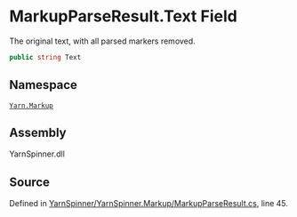 # MarkupParseResult.Text Field

The original text, with all parsed markers removed.


```csharp
public string Text
```



## Namespace
[`Yarn.Markup`](/api/csharp/yarn.markup/README.md)

## Assembly
YarnSpinner.dll

## Source
Defined in [YarnSpinner/YarnSpinner.Markup/MarkupParseResult.cs](https://github.com/YarnSpinnerTool/YarnSpinner//blob/develop/YarnSpinner/YarnSpinner.Markup/MarkupParseResult.cs#L45), line 45.
